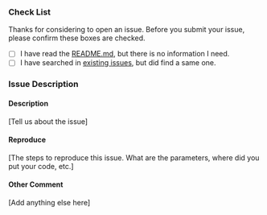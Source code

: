### Check List

Thanks for considering to open an issue. Before you submit your issue, please confirm these boxes are checked.

- [ ] I have read the [README.md](https://github.com/LPD-iOS/LPDMvvmKit/blob/master/README.md), but there is no information I need.
- [ ] I have searched in [existing issues](https://github.com/LPD-iOS/LPDMvvmKit/issues?utf8=%E2%9C%93&q=is%3Aissue), but did find a same one.

### Issue Description

#### Description

[Tell us about the issue]

#### Reproduce

[The steps to reproduce this issue. What are the parameters, where did you put your code, etc.]

#### Other Comment

[Add anything else here]
